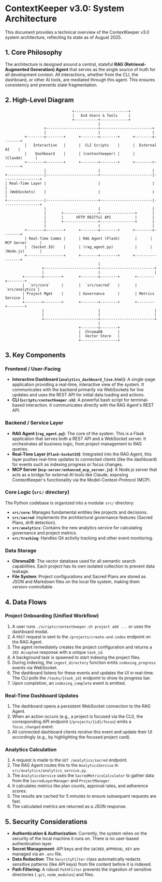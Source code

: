 # ContextKeeper v3.0: System Architecture

This document provides a technical overview of the ContextKeeper v3.0 system architecture, reflecting its state as of August 2025.

## 1. Core Philosophy

The architecture is designed around a central, stateful **RAG (Retrieval-Augmented Generation) Agent** that serves as the single source of truth for all development context. All interactions, whether from the CLI, the dashboard, or other AI tools, are mediated through this agent. This ensures consistency and prevents state fragmentation.

## 2. High-Level Diagram

```
                               +-------------------------+
                               |   End Users & Tools     |
                               +-----------+-------------+
                                           |
                  +------------------------+------------------------+
                  |                        |                        |
         +--------v--------+      +--------v--------+      +--------v--------+
         |   Interactive   |      |  CLI Scripts    |      |  External AI    |
         |    Dashboard    |      | (contextkeeper) |      |   (Claude)      |
         +--------+--------+      +--------+--------+      +--------+--------+
                  |                        |                        |
+-----------------|------------------------+------------------------|-----------------+
| Real-Time Layer |                        |                        |                 |
| (WebSockets)    |                        |                        |                 |
+-----------------|------------------------+------------------------|-----------------+
                  |                        |                        |
                  |       +----------------+----------------+       |
                  |       |      HTTP RESTful API           |       |
                  |       +----------------+----------------+       |
                  |                        |                        |
         +--------v--------+      +--------v--------+      +--------v--------+
         | Real-Time Comms |      | RAG Agent (Flask)       |      | MCP Server      |
         |  (Socket.IO)    |      | (rag_agent.py)          |      | (Node.js)       |
         +-----------------+      +--------+--------+      +-----------------+
                                           |
                 +-------------------------+-------------------------+
                 |                         |                         |
        +--------v--------+       +--------v--------+       +--------v--------+
        |  `src/core`     |       |  `src/sacred`   |       |  `src/analytics`|
        | Project Mgmt    |       | Governance      |       | Metrics Service |
        +--------+--------+       +--------+--------+       +--------+--------+
                 |                         |                         |
                 |                         |                         |
                 +-------------------------+-------------------------+
                                           |
                                  +--------v--------+
                                  |  ChromaDB       |
                                  |  Vector Store   |
                                  +-----------------+

```

## 3. Key Components

### Frontend / User-Facing
*   **Interactive Dashboard (`analytics_dashboard_live.html`)**: A single-page application providing a real-time, interactive view of the system. It communicates with the backend primarily via WebSockets for live updates and uses the REST API for initial data loading and actions.
*   **CLI (`scripts/contextkeeper.sh`)**: A powerful bash script for terminal-based interaction. It communicates directly with the RAG Agent's REST API.

### Backend / Service Layer
*   **RAG Agent (`rag_agent.py`)**: The core of the system. This is a Flask application that serves both a REST API and a WebSocket server. It orchestrates all business logic, from project management to RAG queries.
*   **Real-Time Layer (`Flask-SocketIO`)**: Integrated into the RAG Agent, this layer pushes real-time updates to connected clients (like the dashboard) for events such as indexing progress or focus changes.
*   **MCP Server (`mcp-server/enhanced_mcp_server.js`)**: A Node.js server that acts as a bridge for external AI tools like Claude, exposing ContextKeeper's functionality via the Model-Context-Protocol (MCP).

### Core Logic (`src/` directory)
The Python codebase is organized into a modular `src/` directory:
*   **`src/core`**: Manages fundamental entities like projects and decisions.
*   **`src/sacred`**: Implements the architectural governance features (Sacred Plans, drift detection).
*   **`src/analytics`**: Contains the new analytics service for calculating governance and project metrics.
*   **`src/tracking`**: Handles Git activity tracking and other event monitoring.

### Data Storage
*   **ChromaDB**: The vector database used for all semantic search capabilities. Each project has its own isolated collection to prevent data leakage.
*   **File System**: Project configurations and Sacred Plans are stored as JSON and Markdown files on the local file system, making them version-controllable.

## 4. Data Flows

### Project Onboarding (Unified Workflow)
1.  A user runs `./scripts/contextkeeper.sh project add ...` or uses the dashboard modal.
2.  A `POST` request is sent to the `/projects/create-and-index` endpoint on the RAG Agent.
3.  The agent immediately creates the project configuration and returns a `202 Accepted` response with a unique `task_id`.
4.  A background task is spawned to start indexing the project files.
5.  During indexing, the `ingest_directory` function emits `indexing_progress` events via WebSocket.
6.  The dashboard listens for these events and updates the UI in real-time. The CLI polls the `/tasks/{task_id}` endpoint to show its progress bar.
7.  Upon completion, an `indexing_complete` event is emitted.

### Real-Time Dashboard Updates
1.  The dashboard opens a persistent WebSocket connection to the RAG Agent.
2.  When an action occurs (e.g., a project is focused via the CLI), the corresponding API endpoint (`/projects/{id}/focus`) emits a `focus_changed` event.
3.  All connected dashboard clients receive this event and update their UI accordingly (e.g., by highlighting the focused project card).

### Analytics Calculation
1.  A request is made to the `GET /analytics/sacred` endpoint.
2.  The RAG Agent routes this to the `AnalyticsService` in `src/analytics/analytics_service.py`.
3.  The `AnalyticsService` uses the `SacredMetricsCalculator` to gather data from the `SacredLayerManager` and `ProjectManager`.
4.  It calculates metrics like plan counts, approval rates, and adherence scores.
5.  The results are cached for 5 minutes to ensure subsequent requests are fast.
6.  The calculated metrics are returned as a JSON response.

## 5. Security Considerations
*   **Authentication & Authorization**: Currently, the system relies on the security of the local machine it runs on. There is no user-based authentication layer.
*   **Secret Management**: API keys and the `SACRED_APPROVAL_KEY` are managed via an `.env` file.
*   **Data Redaction**: The `SecurityFilter` class automatically redacts sensitive patterns (like API keys) from file content before it is indexed.
*   **Path Filtering**: A robust `PathFilter` prevents the ingestion of sensitive directories (`.git`, `node_modules`) and files.
